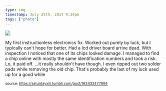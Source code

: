 ```yaml
---
type: img
timestamp: July 25th, 2017 9:34pm
tags: ["photo"]
---
```

<img src="https://saturdayxiii.github.io/media/163432477994.jpg"/>

My first instructionless electronics fix.  Worked out purely by luck, but I typically can't hope for better.
Had a lcd driver board arrive dead.  With inspection I noticed that one of its chips looked damage.  I managed to find a chip online with mostly the same identification numbers and took a risk.  Lo, it paid off.  &hellip;it really shouldn't have though. I even ripped out two solder pads while removing the old chip.  That's probably the last of my luck used up for a good while
 
      
      
  
<small>source: https://saturdayxiii.tumblr.com/post/163432477994</small>